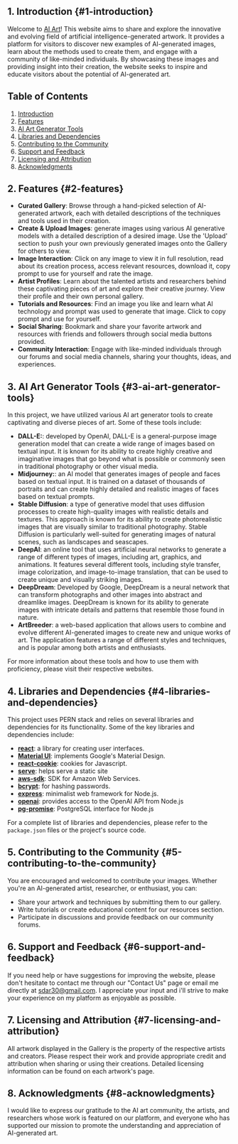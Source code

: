 ## 1. Introduction {#1-introduction}

Welcome to [AI Art](https://ai-art.adaptable.app/)! This website aims to share and explore the innovative and evolving field of artificial intelligence-generated artwork. It provides a platform for visitors to discover new examples of AI-generated images, learn about the methods used to create them, and engage with a community of like-minded individuals. By showcasing these images and providing insight into their creation, the website seeks to inspire and educate visitors about the potential of AI-generated art.

## Table of Contents

1. [Introduction](#1-introduction)
2. [Features](#2-features)
3. [AI Art Generator Tools](#3-ai-art-generator-tools)
4. [Libraries and Dependencies](#4-libraries-and-dependencies)
5. [Contributing to the Community](#6-contributing-to-the-community)
6. [Support and Feedback](#7-support-and-feedback)
7. [Licensing and Attribution](#8-licensing-and-attribution)
8. [Acknowledgments](#9-acknowledgments)

## 2. Features {#2-features}

- **Curated Gallery**: Browse through a hand-picked selection of AI-generated artwork, each with detailed descriptions of the techniques and tools used in their creation.
- **Create & Upload Images**: generate images using various AI generative models with a detailed description of a desired image. Use the 'Upload' section to push your own previously generated images onto the Gallery for others to view.
- **Image Interaction**: Click on any image to view it in full resolution, read about its creation process, access relevant resources, download it, copy prompt to use for yourself and rate the image.
- **Artist Profiles**: Learn about the talented artists and researchers behind these captivating pieces of art and explore their creative journey. View their profile and their own personal gallery.
- **Tutorials and Resources**: Find an image you like and learn what AI technology and prompt was used to generate that image. Click to copy prompt and use for yourself.
- **Social Sharing**: Bookmark and share your favorite artwork and resources with friends and followers through social media buttons provided.
- **Community Interaction**: Engage with like-minded individuals through our forums and social media channels, sharing your thoughts, ideas, and experiences.

## 3. AI Art Generator Tools {#3-ai-art-generator-tools}

In this project, we have utilized various AI art generator tools to create captivating and diverse pieces of art. Some of these tools include:

- **DALL-E:**: developed by OpenAI, DALL-E is a general-purpose image generation model that can create a wide range of images based on textual input. It is known for its ability to create highly creative and imaginative images that go beyond what is possible or commonly seen in traditional photography or other visual media.
- **Midjourney:**: an AI model that generates images of people and faces based on textual input. It is trained on a dataset of thousands of portraits and can create highly detailed and realistic images of faces based on textual prompts.
- **Stable Diffusion**: a type of generative model that uses diffusion processes to create high-quality images with realistic details and textures. This approach is known for its ability to create photorealistic images that are visually similar to traditional photography. Stable Diffusion is particularly well-suited for generating images of natural scenes, such as landscapes and seascapes.
- **DeepAI**: an online tool that uses artificial neural networks to generate a range of different types of images, including art, graphics, and animations. It features several different tools, including style transfer, image colorization, and image-to-image translation, that can be used to create unique and visually striking images.
- **DeepDream**: Developed by Google, DeepDream is a neural network that can transform photographs and other images into abstract and dreamlike images. DeepDream is known for its ability to generate images with intricate details and patterns that resemble those found in nature.
- **ArtBreeder**: a web-based application that allows users to combine and evolve different AI-generated images to create new and unique works of art. The application features a range of different styles and techniques, and is popular among both artists and enthusiasts.

For more information about these tools and how to use them with proficiency, please visit their respective websites.

## 4. Libraries and Dependencies {#4-libraries-and-dependencies}

This project uses PERN stack and relies on several libraries and dependencies for its functionality. Some of the key libraries and dependencies include:

- [**react**](https://www.npmjs.com/package/react): a library for creating user interfaces.
- [**Material UI**](https://www.npmjs.com/package/@mui/material): implements Google's Material Design.
- [**react-cookie**](https://www.npmjs.com/package/react-cookie): cookies for Javascript.
- [**serve**](https://www.npmjs.com/package/serve): helps serve a static site
- [**aws-sdk**](https://www.npmjs.com/package/aws-sdk): SDK for Amazon Web Services.
- [**bcrypt**](https://www.npmjs.com/package/bcrypt): for hashing passwords.
- [**express**](https://www.npmjs.com/package/express): minimalist web framework for Node.js.
- [**openai**](https://www.npmjs.com/package/openai): provides access to the OpenAI API from Node.js
- [**pg-promise**](https://www.npmjs.com/package/pg-promise): PostgreSQL interface for Node.js

For a complete list of libraries and dependencies, please refer to the `package.json` files or the project's source code.

## 5. Contributing to the Community {#5-contributing-to-the-community}

You are encouraged and welcomed to contribute your images. Whether you're an AI-generated artist, researcher, or enthusiast, you can:

- Share your artwork and techniques by submitting them to our gallery.
- Write tutorials or create educational content for our resources section.
- Participate in discussions and provide feedback on our community forums.

## 6. Support and Feedback {#6-support-and-feedback}

If you need help or have suggestions for improving the website, please don't hesitate to contact me through our "Contact Us" page or email me directly at sdar30@gmail.com. I appreciate your input and i'll strive to make your experience on my  platform as enjoyable as possible.

## 7. Licensing and Attribution {#7-licensing-and-attribution}

All artwork displayed in the Gallery is the property of the respective artists and creators. Please respect their work and provide appropriate credit and attribution when sharing or using their creations. Detailed licensing information can be found on each artwork's page.

## 8. Acknowledgments {#8-acknowledgments}

I would like to express our gratitude to the AI art community, the artists, and researchers whose work is featured on our platform, and everyone who has supported our mission to promote the understanding and appreciation of AI-generated art.
